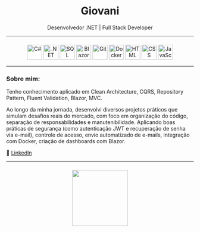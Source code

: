<h1 align="center">Giovani</h1>

<p align="center"> Desenvolvedor .NET | Full Stack Developer</p>



---

### 

<div align="center">
  <img src="https://cdn.jsdelivr.net/gh/devicons/devicon/icons/csharp/csharp-original.svg" width="40px" title="C#" />
  <img src="https://cdn.jsdelivr.net/gh/devicons/devicon/icons/dot-net/dot-net-original.svg" width="40px" title=".NET" />
  <img src="https://img.icons8.com/color/48/microsoft-sql-server.png" width="40px" title="SQL Server" />
  <img src="https://upload.wikimedia.org/wikipedia/commons/d/d0/Blazor.png" width="40px" title="Blazor" />
  <img src="https://cdn.jsdelivr.net/gh/devicons/devicon/icons/git/git-original.svg" width="40px" title="Git" />
  <img src="https://cdn.jsdelivr.net/gh/devicons/devicon/icons/docker/docker-original.svg" width="40px" title="Docker" />
  <img src="https://cdn.jsdelivr.net/gh/devicons/devicon/icons/html5/html5-original.svg" width="40px" title="HTML" />
  <img src="https://cdn.jsdelivr.net/gh/devicons/devicon/icons/css3/css3-original.svg" width="40px" title="CSS" />
  <img src="https://cdn.jsdelivr.net/gh/devicons/devicon/icons/javascript/javascript-original.svg" width="40px" title="JavaScript" />
</div>



---

### Sobre mim:

Tenho conhecimento aplicado em Clean Architecture, CQRS, Repository Pattern, Fluent Validation, Blazor, MVC. 

Ao longo da minha jornada, desenvolvi diversos projetos práticos que simulam desafios reais do mercado, com foco em organização do código, separação de responsabilidades e manutenibilidade. Aplicando boas práticas de segurança (como autenticação JWT e recuperação de senha via e-mail), controle de acesso, envio automatizado de e-mails, integração com Docker, criação de dashboards com Blazor.


🔗 [LinkedIn](https://www.linkedin.com/in/giovani-santos-cardoso)



---


### 

<div align="center">
  <img height="150em" src="https://github-readme-stats.vercel.app/api/top-langs/?username=dev-gi0&layout=compact&theme=github_dark" />
</div>
